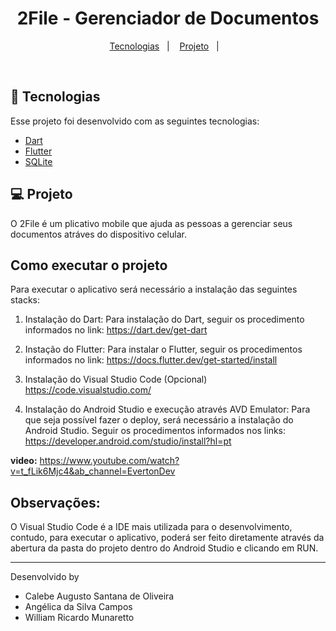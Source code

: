 <h1 align="center">
    2File - Gerenciador de Documentos
</h1>

<p align="center">
  <a href="#rocket-tecnologias">Tecnologias</a>&nbsp;&nbsp;&nbsp;|&nbsp;&nbsp;&nbsp;
  <a href="#-projeto">Projeto</a>&nbsp;&nbsp;&nbsp;|&nbsp;&nbsp;&nbsp;
</p>

<br>


## 🚀 Tecnologias

Esse projeto foi desenvolvido com as seguintes tecnologias:

- [Dart](https://dart.dev/)
- [Flutter](https://flutter.dev/?gclid=Cj0KCQiA3eGfBhCeARIsACpJNU_kgS-mO2JQc3BT1ZLYAsGh3uawy7nIYjIVOfaorCm87j1BwO9KPFUaAoCNEALw_wcB&gclsrc=aw.ds/)
- [SQLite](https://www.sqlite.org)

## 💻 Projeto

O 2File é um plicativo mobile que ajuda as pessoas a gerenciar seus documentos atráves do dispositivo celular. 


## Como executar o projeto

Para executar o aplicativo será necessário a instalação das seguintes stacks:

1. Instalação do Dart:
Para instalação do Dart, seguir os procedimento informados no link:
<https://dart.dev/get-dart>

2. Instação do Flutter:
Para instalar o Flutter, seguir os procedimentos informados no link:
<https://docs.flutter.dev/get-started/install>

3. Instalação do Visual Studio Code (Opcional)
<https://code.visualstudio.com/>

4. Instalação do Android Studio e execução através AVD Emulator:
Para que seja possível fazer o deploy, será necessário a instalação do Android 
Studio.
 Seguir os procedimentos informados nos links:
<https://developer.android.com/studio/install?hl=pt>

**video:**
<https://www.youtube.com/watch?v=t_fLik6Mjc4&ab_channel=EvertonDev>

## Observações:

O Visual Studio Code é a IDE mais utilizada para o desenvolvimento, contudo, para 
executar o aplicativo, poderá ser feito diretamente através da abertura da pasta do
projeto dentro do Android Studio e clicando em RUN.

---

Desenvolvido by 

- Calebe Augusto Santana de Oliveira
- Angélica da Silva Campos
- William Ricardo Munaretto




